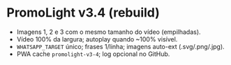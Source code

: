 # PromoLight v3.4 (rebuild)
- Imagens 1, 2 e 3 com o mesmo tamanho do vídeo (empilhadas).
- Vídeo 100% da largura; autoplay quando ~100% visível.
- `WHATSAPP_TARGET` único; frases 1/linha; imagens auto-ext (.svg/.png/.jpg).
- PWA cache `promolight-v3-4`; log opcional no GitHub.
